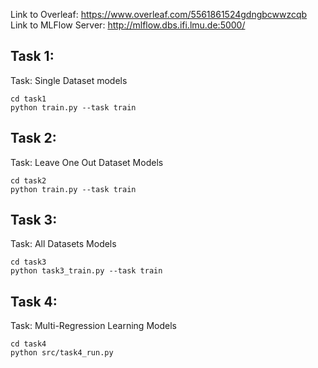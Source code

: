 Link to Overleaf: https://www.overleaf.com/5561861524gdngbcwwzcqb 
Link to MLFlow Server: http://mlflow.dbs.ifi.lmu.de:5000/

## Task 1:

Task: Single Dataset models 
```
cd task1
python train.py --task train
```

## Task 2:

Task: Leave One Out Dataset Models

```
cd task2
python train.py --task train
```

## Task 3:

Task: All Datasets Models

```
cd task3
python task3_train.py --task train
```

## Task 4:

Task: Multi-Regression Learning Models
```
cd task4
python src/task4_run.py
```




